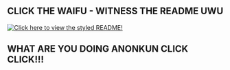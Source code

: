 ## CLICK THE WAIFU - WITNESS THE README UWU

[![Click here to view the styled README!](https://i.imgur.com/9RoZVI1.png)](https://gitwaifus.github.io/ComfyUI_EZ_Setup/)

## WHAT ARE YOU DOING ANONKUN CLICK CLICK!!!
